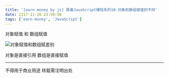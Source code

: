 ```yaml
---
title: '[earn money by js] 靠着JavaScript赚钱系列10-对象和数组赋值的不同'
date: 2117-11-26 23:59:50
tags: ['earn-money', 'JavaScript']
---
```

对象赋值 和 数组赋值

![对象赋值和数组赋差别](/1010-earn-money-by-js/objectAndarray.png)
 
对象是直接引用 数组是直接赋值

----------------
不得用于商业用途 转载需注明出处


